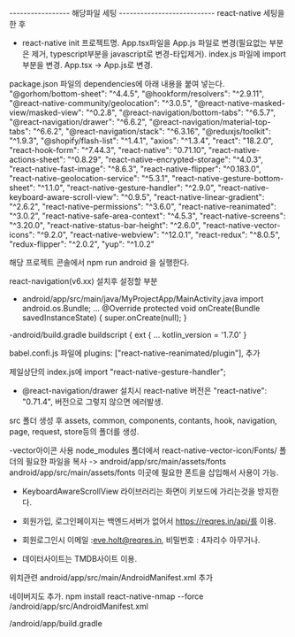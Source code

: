 ----------------- 해당파일 세팅 ---------------------------
react-native 세팅을 한 후 
- react-native init 프로젝트명.
App.tsx파일을 App.js 파일로 변경(필요없는 부분은 제거, typescript부분을 javascript로 변경-타입제거).
index.js 파일에 import 부분을 변경. App.tsx -> App.js로 변경.

package.json 파일의 dependencies에 아래 내용을 붙여 넣는다.
"@gorhom/bottom-sheet": "^4.4.5",
"@hookform/resolvers": "^2.9.11",
"@react-native-community/geolocation": "^3.0.5",
"@react-native-masked-view/masked-view": "^0.2.8",
"@react-navigation/bottom-tabs": "^6.5.7",
"@react-navigation/drawer": "^6.6.2",
"@react-navigation/material-top-tabs": "^6.6.2",
"@react-navigation/stack": "^6.3.16",
"@reduxjs/toolkit": "^1.9.3",
"@shopify/flash-list": "^1.4.1",
"axios": "^1.3.4",
"react": "18.2.0",
"react-hook-form": "^7.44.3",
"react-native": "0.71.10",
"react-native-actions-sheet": "^0.8.29",
"react-native-encrypted-storage": "^4.0.3",
"react-native-fast-image": "^8.6.3",
"react-native-flipper": "^0.183.0",
"react-native-geolocation-service": "^5.3.1",
"react-native-gesture-bottom-sheet": "^1.1.0",
"react-native-gesture-handler": "^2.9.0",
"react-native-keyboard-aware-scroll-view": "^0.9.5",
"react-native-linear-gradient": "^2.6.2",
"react-native-permissions": "^3.6.0",
"react-native-reanimated": "^3.0.2",
"react-native-safe-area-context": "^4.5.3",
"react-native-screens": "^3.20.0",
"react-native-status-bar-height": "^2.6.0",
"react-native-vector-icons": "^9.2.0",
"react-native-webview": "^12.0.1",
"react-redux": "^8.0.5",
"redux-flipper": "^2.0.2",
"yup": "^1.0.2"

해당 프로젝트 콘솔에서 npm run android 을 실행한다.

react-navigation(v6.xx) 설치후 설정할 부분
- android/app/src/main/java/MyProjectApp/MainActivity.java
import android.os.Bundle;
...
@Override
protected void onCreate(Bundle savedInstanceState) {
super.onCreate(null);
}

-android/build.gradle
buildscript {
ext {
...
kotlin_version = '1.7.0'
}

babel.confi.js 파일에
plugins: ["react-native-reanimated/plugin"], 추가

제일상단의 index.js에
import "react-native-gesture-handler";

- @react-navigation/drawer 설치시 react-native 버전은 "react-native": "0.71.4", 버전으로
  그렇지 않으면 에러발생.

src 폴더 생성 후 
assets, common, components, contants, hook, navigation, page, request, store등의 폴더를 생성.

-vector아이콘 사용
node_modules 폴더에서 
react-native-vector-icon/Fonts/ 폴더의 필요한 파일을 복사 -> android/app/src/main/assets/fonts
android/app/src/main/assets/fonts 이곳에 필요한 폰트을 삽입해서 사용이 가능.

- KeyboardAwareScrollView 라이브러리는 화면이 키보드에 가리는것을 방지한다.

- 회원가입, 로그인페이지는 백엔드서버가 없어서 https://reqres.in/api/를 이용.
- 회원로그인시 이메일 :eve.holt@reqres.in, 비밀번호 : 4자리수 아무거나.
- 데이터사이트는 TMDB사이트 이용.

위치관련
android/app/src/main/AndroidManifest.xml 추가
<uses-permission android:name="android.permission.ACCESS_COARSE_LOCATION" />
<uses-permission android:name="android.permission.ACCESS_FINE_LOCATION"/>
<uses-permission android:name="android.permission.VIBRATE"/>

네이버지도 추가.
npm install react-native-nmap --force
/android/app/src/AndroidManifest.xml
<manifest>
<application>
<meta-data
android:name="com.naver.maps.map.CLIENT_ID"
android:value="YOUR_CLIENT_ID_HERE" />
</application>
</manifest>

/android/app/build.gradle




